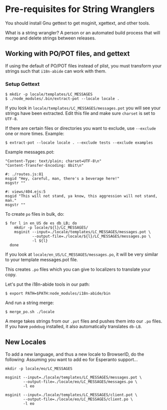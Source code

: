 # Pre-requisites for String Wranglers

You should install Gnu gettext to get msginit, xgettext, and other tools.

What is a string wrangler?
A person or an automated build process that will merge and delete strings
between releases.

## Working with PO/POT files, and gettext

If using the default of PO/POT files instead of plist,
you must transform your strings such that `i18n-abide` can work with them.

### Setup Gettext

    $ mkdir -p locale/templates/LC_MESSAGES
    $ ./node_modules/.bin/extract-pot --locale locale .

If you look in `locale/templates/LC_MESSAGES/messages.pot` you will see your
strings have been extracted.
Edit this file and make sure `charset` is set to `UTF-8`.

If there are certain files or directories you want to exclude,
use `--exclude` one or more times. Example:

    $ extract-pot --locale locale . --exclude tests --exclude examples

Example messages.pot:

    "Content-Type: text/plain; charset=UTF-8\n"
    "Content-Transfer-Encoding: 8bit\n"

    #: ./routes.js:81
    msgid "Hey, careful, man, there's a beverage here!"
    msgstr ""

    #: views/404.ejs:5
    msgid "This will not stand, ya know, this aggression will not stand, man."
    msgstr ""

To create `po` files in bulk, do:

    $ for l in en_US de es db_LB; do
        mkdir -p locale/${l}/LC_MESSAGES/
        msginit --input=./locale/templates/LC_MESSAGES/messages.pot \
                --output-file=./locale/${l}/LC_MESSAGES/messages.po \
                -l ${l}
      done

If you look at `locale/en_US/LC_MESSAGES/messages.po`,
it will be very similar to your template messages.pot file.

This creates `.po` files which you can give to localizers to translate your copy.

Let's put the i18n-abide tools in our path:

    $ export PATH=$PATH:node_modules/i18n-abide/bin

And run a string merge:

    $ merge_po.sh ./locale

A merge takes strings from our `.pot` files and pushes them into our `.po` files.
If you have `podebug` installed, it also automatically translates `db-LB`.

## New Locales

To add a new language, and thus a new locale to BrowserID, do the following:
Assuming you want to add eo for Esperanto support...

    mkdir -p locale/eo/LC_MESSAGES

    msginit --input=./locale/templates/LC_MESSAGES/messages.pot \
            --output-file=./locale/eo/LC_MESSAGES/messages.po \
            -l eo

    msginit --input=./locale/templates/LC_MESSAGES/client.pot \
            --output-file=./locale/eo/LC_MESSAGES/client.po \
            -l eo